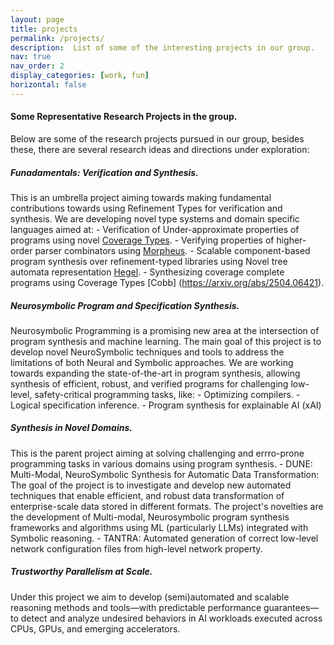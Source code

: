 ```yaml
---
layout: page
title: projects
permalink: /projects/
description:  List of some of the interesting projects in our group.
nav: true
nav_order: 2
display_categories: [work, fun]
horizontal: false
---
```


<!-- pages/projects.md -->




#### Some Representative Research Projects in the group.
Below are some of the research projects pursued in our group, besides these, there are several research ideas and directions under exploration:

##### Funadamentals: Verification and Synthesis.
This is an umbrella project aiming towards making fundamental contributions towards using Refinement Types for verification and synthesis. We are developing novel type systems and domain specific languages aimed at:
    - Verification of Under-approximate properties of programs using novel [Coverage Types](https://aegis-iisc.github.io/assets/pdf/poirotpreprint.pdf).
    - Verifying properties of higher-order parser combinators using [Morpheus](https://arxiv.org/abs/2305.07901v1).
    - Scalable component-based program synthesis over refinement-typed libraries using Novel tree automata representation [Hegel](https://aegis-iisc.github.io/assets/pdf/hegel_draft.pdf).
    - Synthesizing coverage complete programs using Coverage Types [Cobb] (https://arxiv.org/abs/2504.06421).


##### Neurosymbolic Program and Specification Synthesis.
Neurosymbolic Programming is a promising new area at the intersection of program synthesis and machine learning. 
The main goal of this project is to develop novel NeuroSymbolic techniques and tools to address the limitations of both Neural and Symbolic approaches. We are working towards expanding the state-of-the-art in program synthesis, allowing synthesis of efficient, robust, and verified programs for challenging low-level, safety-critical programming tasks, like:
    - Optimizing compilers.
    - Logical specification inference.
    - Program synthesis for explainable AI (xAI)

##### Synthesis in Novel Domains.
This is the parent project aiming at solving challenging and errro-prone programming tasks in various domains using program synthesis. 
    - DUNE: Multi-Modal, NeuroSymbolic Synthesis for Automatic Data Transformation:
        The goal of the project is to investigate and develop new automated techniques that enable efficient, and robust data transformation of enterprise-scale data stored in different formats. The project's novelties are the development of Multi-modal, Neurosymbolic program synthesis frameworks and algorithms using ML (particularly LLMs) integrated with Symbolic reasoning.
    - TANTRA: Automated generation of correct low-level network configuration files from high-level network property.


 #####  Trustworthy Parallelism at Scale.
Under this project we aim to develop (semi)automated and scalable reasoning methods and tools—with predictable performance guarantees—to detect and analyze undesired behaviors in AI workloads executed across CPUs, GPUs, and emerging accelerators.